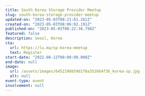 ```yaml
---
title: South Korea Storage Provider Meetup
slug: south-korea-storage-provider-meetup
updated-on: "2023-05-03T08:21:01.261Z"
created-on: "2023-05-03T08:06:02.191Z"
published-on: "2023-05-03T08:22:38.798Z"
featured: false
description: Seoul, Korea
cta:
  url: https://lu.ma/sp-korea-meetup
  text: Register
start-date: "2022-08-12T00:00:00.000Z"
end-date: null
image:
  url: /assets/images/6452196b59d1f8a352664f3b_korea-sp.jpg
  alt: null
event-type: event
involvement: null
---
```

